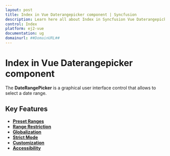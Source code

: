 ```yaml
---
layout: post
title: Index in Vue Daterangepicker component | Syncfusion
description: Learn here all about Index in Syncfusion Vue Daterangepicker component of Syncfusion Essential JS 2 and more.
control: Index 
platform: ej2-vue
documentation: ug
domainurl: ##DomainURL##
---
```


# Index in Vue Daterangepicker component

The **DateRangePicker** is a graphical user interface control that allows to select a date range.

## Key Features

* **[Preset Ranges](/daterangepicker/customization/#preset-ranges)**
* **[Range Restriction](/daterangepicker/range-restriction/)**
* **[Globalization](/daterangepicker/globalization/)**
* **[Strict Mode](/daterangepicker/range-restriction/#strict-mode)**
* **[Customization](/daterangepicker/customization/)**
* **[Accessibility](/daterangepicker/accessibility/)**